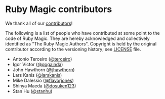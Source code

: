 # Ruby Magic contributors

We thank all of our [contributors][1]!

The following is a list of people who have contributed at some point to the code
of Ruby Magic. They are hereby acknowledged and collectively identified as "The
Ruby Magic Authors". Copyright is held by the original contributor according to
the versioning history; see [LICENSE](LICENSE) file.

- Antonio Terceiro ([@terceiro](https://github.com/terceiro))
- Igor Victor ([@gogainda](https://github.com/gogainda))
- John Hawthorn ([@jhawthorn](https://github.com/jhawthorn))
- Lars Kanis ([@larskanis](https://github.com/larskanis))
- Mike Dalessio ([@flavorjones](https://github.com/flavorjones))
- Shinya Maeda ([@dosuken123](https://github.com/dosuken123))
- Stan Hu ([@stanhu](https://github.com/stanhu))

[1]: https://github.com/kwilczynski/ruby-magic/graphs/contributors "Contributors"
